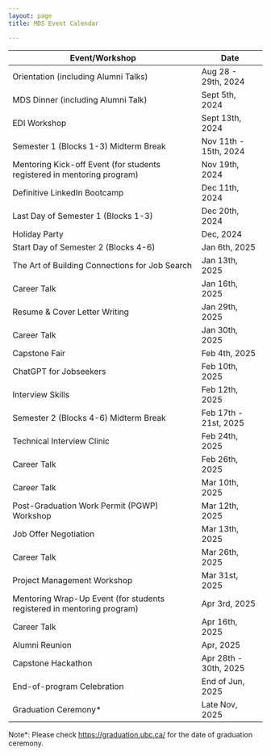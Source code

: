 ```yaml
---
layout: page
title: MDS Event Calendar

---
```


| Event/Workshop | Date |
|-------|------|
| Orientation (including Alumni Talks) |  Aug 28 - 29th, 2024 |
| MDS Dinner (including Alumni Talk) | Sept 5th, 2024 |
|EDI Workshop                                                           |Sept 13th, 2024    |
|Semester 1 (Blocks 1-3) Midterm Break                                  |Nov 11th - 15th, 2024|
|Mentoring Kick-off Event (for students registered in mentoring program)|Nov 19th, 2024  |
|Definitive LinkedIn Bootcamp                                           |Dec 11th, 2024   |
|Last Day of Semester 1 (Blocks 1-3)                                    |Dec 20th, 2024     |
|Holiday Party                                                          |Dec, 2024          |
|Start Day of Semester 2 (Blocks 4-6)                                   |Jan 6th, 2025      |
|The Art of Building Connections for Job Search                         |Jan 13th, 2025   |
|Career Talk                                                            |Jan 16th, 2025   |
|Resume & Cover Letter Writing                                          |Jan 29th, 2025   |
|Career Talk                                                            |Jan 30th, 2025   |
|Capstone Fair                                                          |Feb 4th, 2025  |
|ChatGPT for Jobseekers                                                 |Feb 10th, 2025  |
|Interview Skills                                                       |Feb 12th, 2025  |
|Semester 2 (Blocks 4-6) Midterm Break                                  |Feb 17th - 21st, 2025|
|Technical Interview Clinic                                             |Feb 24th, 2025     |
|Career Talk                                                            |Feb 26th, 2025     |
|Career Talk                                                            |Mar 10th, 2025     |
|Post-Graduation Work Permit (PGWP) Workshop                            |Mar 12th, 2025     |
|Job Offer Negotiation                                                  |Mar 13th, 2025     |
|Career Talk                                                            |Mar 26th, 2025     |
|Project Management Workshop                                            |Mar 31st, 2025     |
|Mentoring Wrap-Up Event (for students registered in mentoring program) |Apr 3rd, 2025      |
|Career Talk                                                            |Apr 16th, 2025     |
|Alumni Reunion                                                         |Apr, 2025          |
|Capstone Hackathon                                                     |Apr 28th - 30th, 2025|
|End-of-program Celebration                                             |End of Jun, 2025   |
|Graduation Ceremony*                                                   |Late Nov, 2025     |

Note\*: Please check https://graduation.ubc.ca/ for the date of graduation ceremony.
